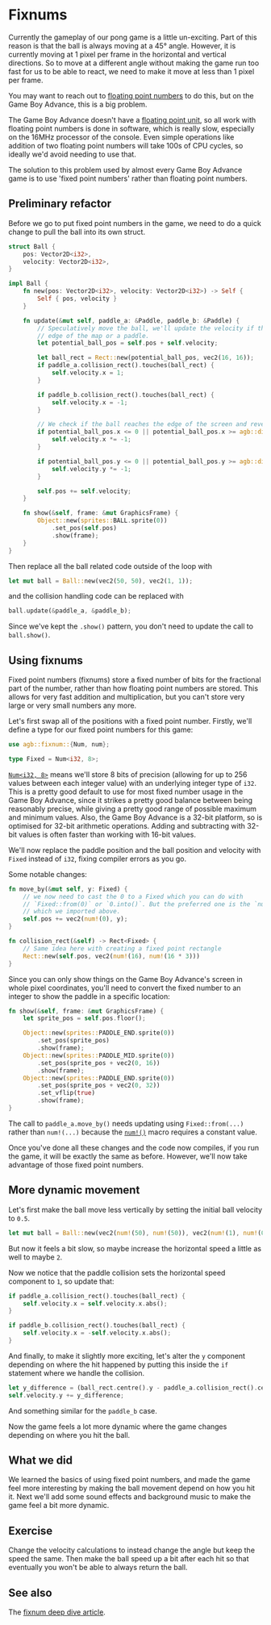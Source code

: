 # Fixnums

Currently the gameplay of our pong game is a little un-exciting.
Part of this reason is that the ball is always moving at a 45° angle.
However, it is currently moving at 1 pixel per frame in the horizontal and vertical directions.
So to move at a different angle without making the game run too fast for us to be able to react, we need to make it move at less than 1 pixel per frame.

You may want to reach out to [floating point numbers](https://en.wikipedia.org/wiki/Floating-point_arithmetic) to do this, but on the Game Boy Advance, this is a big problem.

The Game Boy Advance doesn't have a [floating point unit](https://en.wikipedia.org/wiki/Floating-point_unit),
so all work with floating point numbers is done in software, which is really slow, especially on the 16MHz processor of the console.
Even simple operations like addition of two floating point numbers will take 100s of CPU cycles, so ideally we'd avoid needing to use that.

The solution to this problem used by almost every Game Boy Advance game is to use 'fixed point numbers' rather than floating point numbers.

## Preliminary refactor

Before we go to put fixed point numbers in the game, we need to do a quick change to pull the ball into its own struct.

```rust
struct Ball {
    pos: Vector2D<i32>,
    velocity: Vector2D<i32>,
}

impl Ball {
    fn new(pos: Vector2D<i32>, velocity: Vector2D<i32>) -> Self {
        Self { pos, velocity }
    }

    fn update(&mut self, paddle_a: &Paddle, paddle_b: &Paddle) {
        // Speculatively move the ball, we'll update the velocity if this causes it to intersect with either the
        // edge of the map or a paddle.
        let potential_ball_pos = self.pos + self.velocity;

        let ball_rect = Rect::new(potential_ball_pos, vec2(16, 16));
        if paddle_a.collision_rect().touches(ball_rect) {
            self.velocity.x = 1;
        }

        if paddle_b.collision_rect().touches(ball_rect) {
            self.velocity.x = -1;
        }

        // We check if the ball reaches the edge of the screen and reverse it's direction
        if potential_ball_pos.x <= 0 || potential_ball_pos.x >= agb::display::WIDTH - 16 {
            self.velocity.x *= -1;
        }

        if potential_ball_pos.y <= 0 || potential_ball_pos.y >= agb::display::HEIGHT - 16 {
            self.velocity.y *= -1;
        }

        self.pos += self.velocity;
    }

    fn show(&self, frame: &mut GraphicsFrame) {
        Object::new(sprites::BALL.sprite(0))
            .set_pos(self.pos)
            .show(frame);
    }
}
```

Then replace all the ball related code outside of the loop with

```rust
let mut ball = Ball::new(vec2(50, 50), vec2(1, 1));
```

and the collision handling code can be replaced with

```rust
ball.update(&paddle_a, &paddle_b);
```

Since we've kept the `.show()` pattern, you don't need to update the call to `ball.show()`.

## Using fixnums

Fixed point numbers (fixnums) store a fixed number of bits for the fractional part of the number, rather than how floating point numbers are stored.
This allows for very fast addition and multiplication, but you can't store very large or very small numbers any more.

Let's first swap all of the positions with a fixed point number.
Firstly, we'll define a type for our fixed point numbers for this game:

```rust
use agb::fixnum::{Num, num};

type Fixed = Num<i32, 8>;
```

[`Num<i32, 8>`](https://docs.rs/agb/latest/agb/fixnum/struct.Num.html) means we'll store 8 bits of precision
(allowing for up to 256 values between each integer value) with an underlying integer type of `i32`.
This is a pretty good default to use for most fixed number usage in the Game Boy Advance, since it strikes a pretty good balance between being reasonably precise, while giving a pretty good range of possible maximum and minimum values.
Also, the Game Boy Advance is a 32-bit platform, so is optimised for 32-bit arithmetic operations.
Adding and subtracting with 32-bit values is often faster than working with 16-bit values.

We'll now replace the paddle position and the ball position and velocity with `Fixed` instead of `i32`, fixing compiler errors as you go.

Some notable changes:

```rust
fn move_by(&mut self, y: Fixed) {
    // we now need to cast the 0 to a Fixed which you can do with
    // `Fixed::from(0)` or `0.into()`. But the preferred one is the `num!` macro
    // which we imported above.
    self.pos += vec2(num!(0), y);
}

fn collision_rect(&self) -> Rect<Fixed> {
    // Same idea here with creating a fixed point rectangle
    Rect::new(self.pos, vec2(num!(16), num!(16 * 3)))
}
```

Since you can only show things on the Game Boy Advance's screen in whole pixel coordinates, you'll need to convert the fixed number to an
integer to show the paddle in a specific location:

```rust
fn show(&self, frame: &mut GraphicsFrame) {
    let sprite_pos = self.pos.floor();

    Object::new(sprites::PADDLE_END.sprite(0))
        .set_pos(sprite_pos)
        .show(frame);
    Object::new(sprites::PADDLE_MID.sprite(0))
        .set_pos(sprite_pos + vec2(0, 16))
        .show(frame);
    Object::new(sprites::PADDLE_END.sprite(0))
        .set_pos(sprite_pos + vec2(0, 32))
        .set_vflip(true)
        .show(frame);
}
```

The call to `paddle_a.move_by()` needs updating using `Fixed::from(...)` rather than `num!(...)` because the [`num!()`](https://docs.rs/agb/latest/agb/fixnum/macro.num.html) macro requires a constant value.

Once you've done all these changes and the code now compiles, if you run the game, it will be exactly the same as before.
However, we'll now take advantage of those fixed point numbers.

## More dynamic movement

Let's first make the ball move less vertically by setting the initial ball velocity to `0.5`.

```rust
let mut ball = Ball::new(vec2(num!(50), num!(50)), vec2(num!(1), num!(0.5)));
```

But now it feels a bit slow, so maybe increase the horizontal speed a little as well to maybe `2`.

Now we notice that the paddle collision sets the horizontal speed component to `1`, so update that:

```rust
if paddle_a.collision_rect().touches(ball_rect) {
    self.velocity.x = self.velocity.x.abs();
}

if paddle_b.collision_rect().touches(ball_rect) {
    self.velocity.x = -self.velocity.x.abs();
}
```

And finally, to make it slightly more exciting, let's alter the `y` component depending on where the hit happened by putting this
inside the `if` statement where we handle the collision.

```rust
let y_difference = (ball_rect.centre().y - paddle_a.collision_rect().centre().y) / 32;
self.velocity.y += y_difference;
```

And something similar for the `paddle_b` case.

Now the game feels a lot more dynamic where the game changes depending on where you hit the ball.

## What we did

We learned the basics of using fixed point numbers, and made the game feel more interesting by making the ball movement depend on how you hit it.
Next we'll add some sound effects and background music to make the game feel a bit more dynamic.

## Exercise

Change the velocity calculations to instead change the angle but keep the speed the same.
Then make the ball speed up a bit after each hit so that eventually you won't be able to always return the ball.

## See also

The [fixnum deep dive article](../articles/fixed_point_numbers.md).
